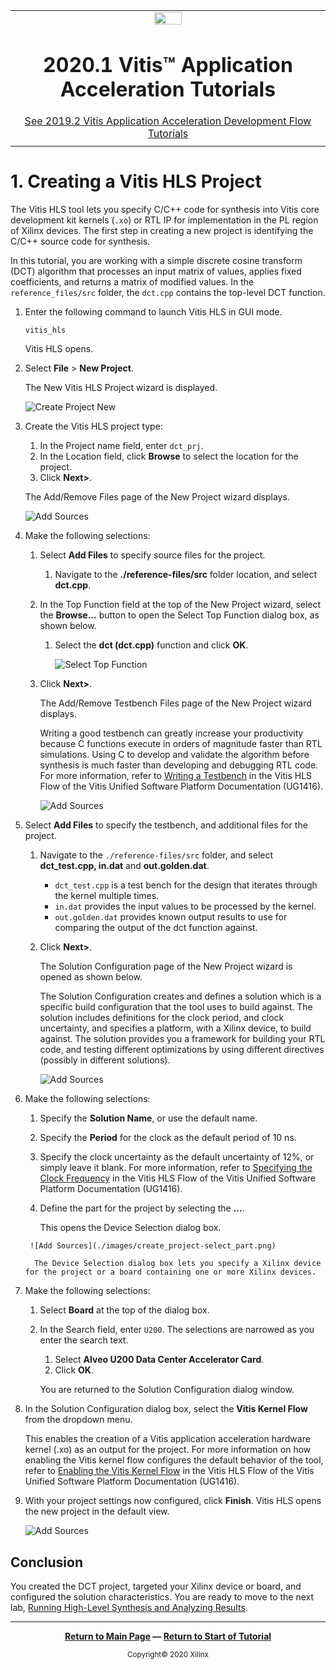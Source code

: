 ﻿<table class="sphinxhide">
 <tr>
   <td align="center"><img src="https://www.xilinx.com/content/dam/xilinx/imgs/press/media-kits/corporate/xilinx-logo.png" width="30%"/><h1>2020.1 Vitis™ Application Acceleration Tutorials</h1>
   <a href="https://github.com/Xilinx/Vitis-Tutorials/branches/all">See 2019.2 Vitis Application Acceleration Development Flow Tutorials</a>
  </td>
 </tr>
 <tr>
 <td>
 </td>
 </tr>
</table>

# 1. Creating a Vitis HLS Project

The Vitis HLS tool lets you specify C/C++ code for synthesis into Vitis core development kit kernels (`.xo`) or RTL IP for implementation in the PL region of Xilinx devices. The first step in creating a new project is identifying the C/C++ source code for synthesis.

In this tutorial, you are working with a simple discrete cosine transform (DCT) algorithm that processes an input matrix of values, applies fixed coefficients, and returns a matrix of modified values. In the `reference_files/src` folder, the `dct.cpp` contains the top-level DCT function.

1. Enter the following command to launch Vitis HLS in GUI mode.

   `vitis_hls`

   Vitis HLS opens.

2. Select **File** > **New Project**. 

   The New Vitis HLS Project wizard is displayed.

    ![Create Project New](./images/create_project-new.png)

3. Create the Vitis HLS project type:
   1. In the Project name field, enter `dct_prj`.
   2. In the Location field, click **Browse** to select the location for the project.
   3. Click **Next>**.

   The Add/Remove Files page of the New Project wizard displays.

   ![Add Sources](./images/create_project-add_source.png)

4. Make the following selections:
   1. Select **Add Files** to specify source files for the project.
      1. Navigate to the **./reference-files/src** folder location, and select **dct.cpp**.
   2. In the Top Function field at the top of the New Project wizard, select the **Browse...** button to open the Select Top Function dialog box, as shown below. 
       1. Select the **dct (dct.cpp)** function and click **OK**.

            ![Select Top Function](./images/create_project-select_top_function.png)

   3. Click **Next>**.

         The Add/Remove Testbench Files page of the New Project wizard displays.

         Writing a good testbench can greatly increase your productivity because C functions execute in orders of magnitude faster than RTL simulations. Using C to develop and validate the algorithm before synthesis is much faster than developing and debugging RTL code. For more information, refer to [Writing a Testbench](https://www.xilinx.com/html_docs/xilinx2020_1/vitis_doc/verifyingcodecsimulation.html#sav1584759936384) in the Vitis HLS Flow of the Vitis Unified Software Platform Documentation (UG1416).

      ![Add Sources](./images/create_project-add_testbench.png)

5. Select **Add Files** to specify the testbench, and additional files for the project. 
   1. Navigate to the `./reference-files/src` folder, and select **dct_test.cpp, in.dat** and **out.golden.dat**. 
      * `dct_test.cpp` is a test bench for the design that iterates through the kernel multiple times. 
      * `in.dat` provides the input values to be processed by the kernel. 
       * `out.golden.dat` provides known output results to use for comparing the output of the dct function against.
   2. Click **Next>**.

      The Solution Configuration page of the New Project wizard is opened as shown below.

      The Solution Configuration creates and defines a solution which is a specific build configuration that the tool uses to build against. The solution includes definitions for the clock period, and clock uncertainty, and specifies a platform, with a Xilinx device, to build against. The solution provides you a framework for building your RTL code, and testing different optimizations by using different directives (possibly in different solutions).

      ![Add Sources](./images/create_project-solution_config.png)

6. Make the following selections:
      1. Specify the **Solution Name**, or use the default name. 
      2. Specify the **Period** for the clock as the default period of 10 ns.
      3. Specify the clock uncertainty as the default uncertainty of 12%, or simply leave it blank. For more information, refer to [Specifying the Clock Frequency](https://www.xilinx.com/cgi-bin/docs/rdoc?v=2020.1;t=vitis+doc;d=creatingnewvitishlsproject.html;a=ycw1585572210561) in the Vitis HLS Flow of the Vitis Unified Software Platform Documentation (UG1416).
      4. Define the part for the project by selecting the **...**.

            This opens the Device Selection dialog box.
            
        ![Add Sources](./images/create_project-select_part.png)

         The Device Selection dialog box lets you specify a Xilinx device for the project or a board containing one or more Xilinx devices.

7. Make the following selections:
    1. Select **Board** at the top of the dialog box.
    2. In the Search field, enter `U200`. The selections are narrowed as you enter the search text.
       1. Select **Alveo U200 Data Center Accelerator Card**.
         2. Click **OK**.

        You are returned to the Solution Configuration dialog window.

8. In the Solution Configuration dialog box, select the **Vitis Kernel Flow** from the dropdown menu.

   This enables the creation of a Vitis application acceleration hardware kernel (.xo) as an output for the project. For more information on how enabling the Vitis kernel flow configures the default behavior of the tool, refer to [Enabling the Vitis Kernel Flow](https://www.xilinx.com/html_docs/xilinx2020_1/vitis_doc/creatingnewvitishlsproject.html#uiy1584905571731) in the Vitis HLS Flow of the Vitis Unified Software Platform Documentation (UG1416).

9. With your project settings now configured, click **Finish**.
    Vitis HLS opens the new project in the default view.

      ![Add Sources](./images/create_project-default_perspective.png)

## Conclusion

You created the DCT project, targeted your Xilinx device or board, and configured the solution characteristics. You are ready to move to the next lab, [Running High-Level Synthesis and Analyzing Results](./synth_and_analysis.md).
</br>
<hr/>
<p align="center" class="sphinxhide"><b><a href="/README.md">Return to Main Page</a> — <a href="./README.md">Return to Start of Tutorial</a></b></p>

<p align="center" class="sphinxhide"><sup>Copyright&copy; 2020 Xilinx</sup></p>
